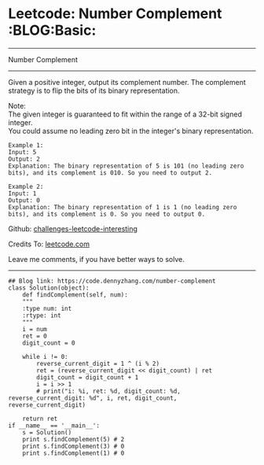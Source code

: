 
# Leetcode: Number Complement     :BLOG:Basic:

---

Number Complement  

---

Given a positive integer, output its complement number. The complement strategy is to flip the bits of its binary representation.  

Note:  
The given integer is guaranteed to fit within the range of a 32-bit signed integer.  
You could assume no leading zero bit in the integer's binary representation.  

    Example 1:
    Input: 5
    Output: 2
    Explanation: The binary representation of 5 is 101 (no leading zero bits), and its complement is 010. So you need to output 2.

    Example 2:
    Input: 1
    Output: 0
    Explanation: The binary representation of 1 is 1 (no leading zero bits), and its complement is 0. So you need to output 0.

Github: [challenges-leetcode-interesting](https://github.com/DennyZhang/challenges-leetcode-interesting/tree/master/problems/number-complement)  

Credits To: [leetcode.com](https://leetcode.com/problems/number-complement/description/)  

Leave me comments, if you have better ways to solve.  

---

    ## Blog link: https://code.dennyzhang.com/number-complement
    class Solution(object):
        def findComplement(self, num):
    	"""
    	:type num: int
    	:rtype: int
    	"""
    	i = num
    	ret = 0
    	digit_count = 0
    
    	while i != 0:
    	    reverse_current_digit = 1 ^ (i % 2)
    	    ret = (reverse_current_digit << digit_count) | ret
    	    digit_count = digit_count + 1
    	    i = i >> 1
    	    # print("i: %i, ret: %d, digit_count: %d, reverse_current_digit: %d", i, ret, digit_count, reverse_current_digit)
    
    	return ret
    if __name__ == '__main__':
        s = Solution()
        print s.findComplement(5) # 2
        print s.findComplement(3) # 0
        print s.findComplement(1) # 0

